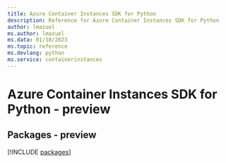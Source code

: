 ```yaml
---
title: Azure Container Instances SDK for Python
description: Reference for Azure Container Instances SDK for Python
author: lmazuel
ms.author: lmazuel
ms.data: 01/18/2023
ms.topic: reference
ms.devlang: python
ms.service: containerinstances
---
```

# Azure Container Instances SDK for Python - preview
## Packages - preview
[!INCLUDE [packages](container-instances-index.md)]